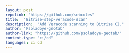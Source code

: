 ```yaml
---
layout: post
repolink: "https://github.com/sebcoles"
title:  "Bitrise-step-veracode-scan"
description:  "Add Veracode scanning to Bitrise CI."
author: "Psoladoye-geotab"
author-link: "https://github.com/psoladoye-geotab/"
content-type: "ci/cd"
languages: ci cd
---
```

